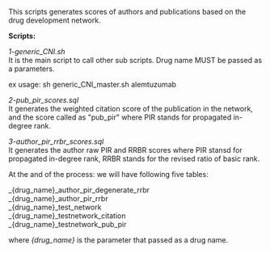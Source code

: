 
This scripts generates scores of authors and publications based on the drug development network.

**Scripts:**    

*1-generic_CNI.sh*    
It is the main script to call other sub scripts. Drug name MUST be passed as a parameters.    

ex usage: sh generic_CNI_master.sh alemtuzumab    

*2-pub_pir_scores.sql*      
It generates the weighted citation score of the publication in the network, and the score called as "pub_pir" where PIR stands for propagated in-degree rank.     

*3-author_pir_rrbr_scores.sql*      
It generates the author raw PIR and RRBR scores where PIR stansd for propagated in-degree rank, RRBR stands for the revised ratio of basic rank.  

At the and of the process: we will have following five tables:  
  
_{drug_name}_author_pir_degenerate_rrbr  
_{drug_name}_author_pir_rrbr  
_{drug_name}_test_network   
_{drug_name}_testnetwork_citation  
_{drug_name}_testnetwork_pub_pir  
  
where _{drug_name}_ is the parameter that passed as a drug name.

